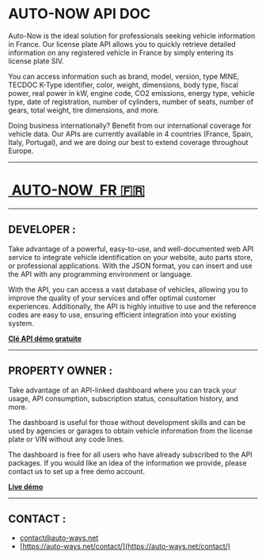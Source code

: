 # AUTO-NOW API DOC

Auto-Now is the ideal solution for professionals seeking vehicle information in France. Our license plate API allows you to quickly retrieve detailed information on any registered vehicle in France by simply entering its license plate SIV.

You can access information such as brand, model, version, type MINE, TECDOC K-Type identifier, color, weight, dimensions, body type, fiscal power, real power in kW, engine code, CO2 emissions, energy type, vehicle type, date of registration, number of cylinders, number of seats, number of gears, total weight, tire dimensions, and more.

Doing business internationally? Benefit from our international coverage for vehicle data. Our APIs are currently available in 4 countries (France, Spain, Italy, Portugal), and we are doing our best to extend coverage throughout Europe.

---

# [ AUTO-NOW  FR 🇫🇷](fr)

---

## **DEVELOPER :**

Take advantage of a powerful, easy-to-use, and well-documented web API service to integrate vehicle identification on your website, auto parts store, or professional applications. With the JSON format, you can insert and use the API with any programming environment or language.

With the API, you can access a vast database of vehicles, allowing you to improve the quality of your services and offer optimal customer experiences. Additionally, the API is highly intuitive to use and the reference codes are easy to use, ensuring efficient integration into your existing system.

**[Clé API démo gratuite](https://auto-ways.net/demo/)**

---

## **PROPERTY OWNER :**

Take advantage of an API-linked dashboard where you can track your usage, API consumption, subscription status, consultation history, and more.

The dashboard is useful for those without development skills and can be used by agencies or garages to obtain vehicle information from the license plate or VIN without any code lines.

The dashboard is free for all users who have already subscribed to the API packages. If you would like an idea of the information we provide, please contact us to set up a free demo account.

**[Live démo](https://app.auto-ways.net/auth/af109a8f5b3ddaf85bd316d05bb5399b)**

---

## CONTACT :

- [contact@auto-ways.net](mailto:contact@auto-ways.net)
- [https://auto-ways.net/contact/](https://auto-ways.net/contact/)